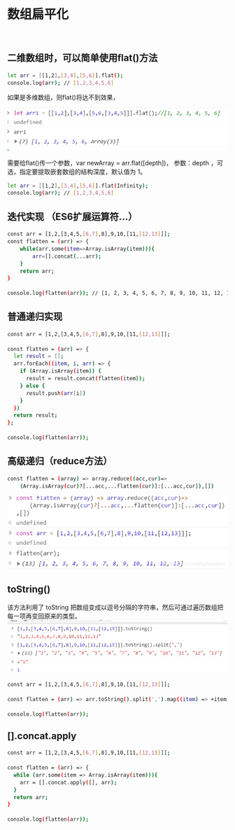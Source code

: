 # 数组扁平化

​
## 二维数组时，可以简单使用flat()方法

```sh
let arr = [[1,2],[3,4],[5,6]].flat();
console.log(arr); // [1,2,3,4,5,6]
```

如果是多维数组，则flat()将达不到效果，

![](./img/2023-05-31-10-12-40.png)

需要给flat()传一个参数，var newArray = arr.flat([depth])，
参数：depth ，可选，指定要提取嵌套数组的结构深度，默认值为 1。

```sh
let arr = [[1,2],[3,4],[5,6]].flat(Infinity);
console.log(arr); // [1,2,3,4,5,6]
```

## 迭代实现 （ES6扩展运算符...）

```sh
const arr = [1,2,[3,4,5,[6,7],8],9,10,[11,[12,13]]];
const flatten = (arr) => {
    while(arr.some(item=>Array.isArray(item))){
        arr=[].concat(...arr);
    }
    return arr;
}

console.log(flatten(arr)); // [1, 2, 3, 4, 5, 6, 7, 8, 9, 10, 11, 12, 13]
```


## 普通递归实现

```sh
const arr = [1,2,[3,4,5,[6,7],8],9,10,[11,[12,13]]];

const flatten = (arr) => {
  let result = [];
  arr.forEach((item, i, arr) => {
    if (Array.isArray(item)) {
      result = result.concat(flatten(item));
    } else {
      result.push(arr[i])
    }
  })
  return result;
};

console.log(flatten(arr));
```


## 高级递归（reduce方法）

```sh
const flatten = (array) => array.reduce((acc,cur)=>
    (Array.isArray(cur)?[...acc,...flatten(cur)]:[...acc,cur]),[])
```

![](./img/2023-05-31-10-13-06.png)


## toString()

该方法利用了 toString 把数组变成以逗号分隔的字符串，然后可通过遍历数组把每一项再变回原来的类型。
​![](./img/2023-05-31-10-13-50.png)

```sh
const arr = [1,2,[3,4,5,[6,7],8],9,10,[11,[12,13]]];

const flatten = (arr) => arr.toString().split(',').map((item) => +item);

console.log(flatten(arr));
```


## [].concat.apply

```sh
const arr = [1,2,[3,4,5,[6,7],8],9,10,[11,[12,13]]];

const flatten = (arr) => {
  while (arr.some(item => Array.isArray(item))){
    arr = [].concat.apply([], arr);
  }
  return arr;
}

console.log(flatten(arr));
```



​